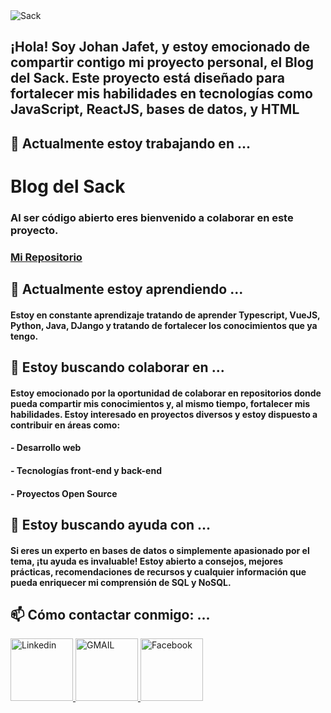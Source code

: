 <img src="https://nvzfrxfhrwxxxkwlzenp.supabase.co/storage/v1/object/public/personal/Sackk.jpg" alt="Sack">

## ¡Hola! Soy Johan Jafet, y estoy emocionado de compartir contigo mi proyecto personal, el Blog del Sack. Este proyecto está diseñado para fortalecer mis habilidades en tecnologías como JavaScript, ReactJS, bases de datos, y HTML

## 🔭 Actualmente estoy trabajando en ...
# Blog del Sack
### Al ser código abierto eres bienvenido a colaborar en este proyecto.
### <a href="https://github.com/DarkSack/blogdelsack">Mi Repositorio</a>

## 🌱 Actualmente estoy aprendiendo ...
#### Estoy en constante aprendizaje tratando de aprender Typescript, VueJS, Python, Java, DJango y tratando de fortalecer los conocimientos que ya tengo.

## 👯 Estoy buscando colaborar en ...</h2>
#### Estoy emocionado por la oportunidad de colaborar en repositorios donde pueda compartir mis conocimientos y, al mismo tiempo, fortalecer mis habilidades. Estoy interesado en proyectos diversos y estoy dispuesto a contribuir en áreas como:

#### - Desarrollo web
#### - Tecnologías front-end y back-end
#### - Proyectos Open Source

## 🤔 Estoy buscando ayuda con ...</h2>
#### Si eres un experto en bases de datos o simplemente apasionado por el tema, ¡tu ayuda es invaluable! Estoy abierto a consejos, mejores prácticas, recomendaciones de recursos y cualquier información que pueda enriquecer mi comprensión de SQL y NoSQL.

## 📫 Cómo contactar conmigo: ...
<a href="https://www.linkedin.com/in/johan-jafet-del-valle-santiago-3257a62a1/">
  <img src="https://api.iconify.design/devicon/linkedin.svg" alt="Linkedin" width="100" height="100">
</a>

<a href="mailto:johanjafet4@gmail.com/">
  <img src="https://api.iconify.design/logos/google-gmail.svg" alt="GMAIL" width="100" height="100">
</a>

<a href="https://www.facebook.com/donsackito/">
<img src="https://api.iconify.design/devicon/facebook.svg" alt="Facebook" width="100" height="100">
</a>
